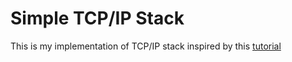 # Simple TCP/IP Stack

This is my implementation of TCP/IP stack inspired by this [tutorial](http://www.saminiir.com/lets-code-tcp-ip-stack-1-ethernet-arp/)
